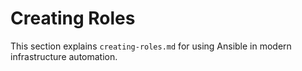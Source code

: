 # Creating Roles

This section explains `creating-roles.md` for using Ansible in modern infrastructure automation.